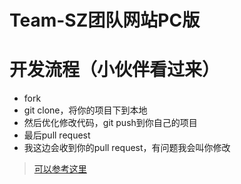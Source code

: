 # Team-SZ团队网站PC版

# 开发流程（小伙伴看过来）
- fork
- git clone，将你的项目下到本地
- 然后优化修改代码，git push到你自己的项目
- 最后pull request
- 我这边会收到你的pull request，有问题我会叫你修改


>[可以参考这里](http://bupt-hjm.github.io/2016/03/07/%E5%85%B3%E4%BA%8Egithub%E5%90%88%E4%BD%9C%E5%BC%80%E5%8F%91/)
